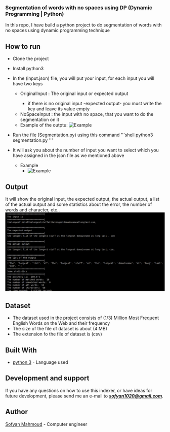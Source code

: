 ### Segmentation of words with no spaces using DP (Dynamic Programming | Python)
In this repo, I have build a python project to do segmentation of words with no spaces using dynamic programming technique 

## How to run 
* Clone the project 
* Install python3 
* In the (input.json) file, you will put your input, for each input you will have two keys 
    * OriginalInput<number of input> : The original input or expected output 
        * if there is no original input -expected output- you must write the key and leave its value empty
    * NoSpaceInput<number of the input> : the input with no space, that you want to do the segmentation on it 
    * Example of the outptu: 
        ![Example](https://github.com/sofyanmahmoud0000/blob/master/images/Input.png)
* Run the file (Segmentation.py) using this command 
'''shell
python3 segmentation.py
''' 

* It will ask you about the number of input you want to select which you have assigned in the json file as we mentioned above 
    * Example
        * ![Example](https://github.com/sofyanmahmoud0000/blob/master/images/EnterInput.png)

## Output

It will show the original input, the expected output, the actual output, a list of the actual output and some statistics about the error, the number of words and character, etc..
![Example](https://github.com/sofyanmahmoud0000/DPSegmentation/blob/master/images/Output.png)

## Dataset 
* The dataset used in the project consists of (1/3) Million Most Frequent English Words on the Web and their frequency
* The size of the file of dataset is about (4 MB)
* The extension fo the file of dataset is (csv) 


## Built With

* [python 3](https://www.python.org/download/releases/3.0/) - Language used

## Development and support

If you have any questions on how to use this indexer, or have ideas for future development, please send me an e-mail to ***sofyan1020@gmail.com***.


## Author
[Sofyan Mahmoud](https://github.com/sofyanmahmoud0000) - Computer engineer